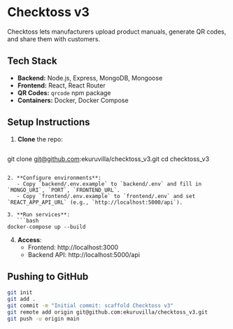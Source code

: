 # Checktoss v3

Checktoss lets manufacturers upload product manuals, generate QR codes, and share them with customers.

## Tech Stack
- **Backend:** Node.js, Express, MongoDB, Mongoose
- **Frontend:** React, React Router
- **QR Codes:** `qrcode` npm package
- **Containers:** Docker, Docker Compose

## Setup Instructions
1. **Clone** the repo:
   ```bash
git clone git@github.com:ekuruvilla/checktoss_v3.git
cd checktoss_v3
```

2. **Configure environments**:
   - Copy `backend/.env.example` to `backend/.env` and fill in `MONGO_URI`, `PORT`, `FRONTEND_URL`.
   - Copy `frontend/.env.example` to `frontend/.env` and set `REACT_APP_API_URL` (e.g., `http://localhost:5000/api`).

3. **Run services**:
   ```bash
docker-compose up --build
```

4. **Access**:
   - Frontend: http://localhost:3000
   - Backend API: http://localhost:5000/api

## Pushing to GitHub
```bash
git init
git add .
git commit -m "Initial commit: scaffold Checktoss v3"
git remote add origin git@github.com:ekuruvilla/checktoss_v3.git
git push -u origin main
```